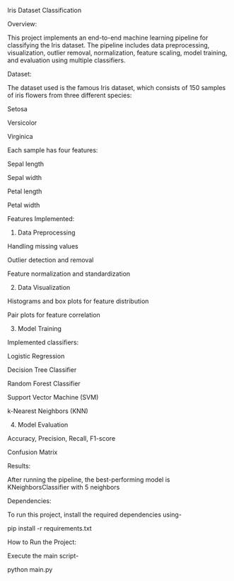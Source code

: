 Iris Dataset Classification

Overview:

This project implements an end-to-end machine learning pipeline for classifying the Iris dataset. The pipeline includes data preprocessing, visualization, outlier removal, normalization, feature scaling, model training, and evaluation using multiple classifiers.

Dataset:

The dataset used is the famous Iris dataset, which consists of 150 samples of iris flowers from three different species:

Setosa

Versicolor

Virginica

Each sample has four features:

Sepal length

Sepal width

Petal length

Petal width

Features Implemented:

1. Data Preprocessing

Handling missing values

Outlier detection and removal

Feature normalization and standardization

2. Data Visualization

Histograms and box plots for feature distribution

Pair plots for feature correlation

3. Model Training

Implemented classifiers:

Logistic Regression

Decision Tree Classifier

Random Forest Classifier

Support Vector Machine (SVM)

k-Nearest Neighbors (KNN)

4. Model Evaluation

Accuracy, Precision, Recall, F1-score

Confusion Matrix

Results:

After running the pipeline, the best-performing model is KNeighborsClassifier with 5 neighbors

Dependencies:

To run this project, install the required dependencies using-

pip install -r requirements.txt

How to Run the Project:

Execute the main script-

python main.py
